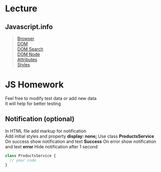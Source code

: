 # Lecture

## Javascript.info

> [Browser](https://uk.javascript.info/browser-environment)  
> [DOM](https://uk.javascript.info/dom-nodes)  
> [DOM Search](https://uk.javascript.info/searching-elements-dom)  
> [DOM Node](https://uk.javascript.info/basic-dom-node-properties)  
> [Attributes](https://uk.javascript.info/dom-attributes-and-properties)  
> [Styles](https://uk.javascript.info/styles-and-classes)

# JS Homework

Feel free to modify test data or add new data  
It will help for better testing

## Notification (optional)

In HTML file add markup for notification  
Add initial styles and property **display: none;**
Use class **ProductsService**
On success show notification and text **Success**
On error show notification and text **error**
Hide notification after 1 second

```javascript
class ProductsService {
  // your code
}
```
